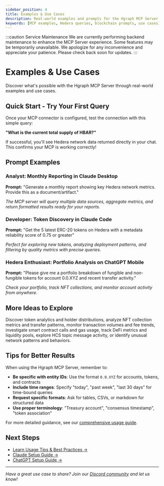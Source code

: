 ```yaml
---
sidebar_position: 4
title: Examples & Use Cases
description: Real-world examples and prompts for the Hgraph MCP Server
keywords: [MCP examples, Hedera queries, blockchain prompts, use cases]
---
```


:::caution Service Maintenance
We are currently performing backend maintenance to enhance the MCP Server experience. Some features may be temporarily unavailable. We apologize for any inconvenience and appreciate your patience. Please check back soon for updates.
:::

# Examples & Use Cases

Discover what's possible with the Hgraph MCP Server through real-world examples and use cases.

## Quick Start - Try Your First Query

Once your MCP connector is configured, test the connection with this simple query:

**"What is the current total supply of HBAR?"**

If successful, you'll see Hedera network data returned directly in your chat. This confirms your MCP is working correctly!

## Prompt Examples

### Analyst: Monthly Reporting in Claude Desktop

**Prompt:** "Generate a monthly report showing key Hedera network metrics. Provide this as a document/artifact."

*The MCP server will query multiple data sources, aggregate metrics, and return formatted results ready for your reports.*

### Developer: Token Discovery in Claude Code

**Prompt:** "Get the 5 latest ERC-20 tokens on Hedera with a metadata reliability score of 0.75 or greater"

*Perfect for exploring new tokens, analyzing deployment patterns, and filtering by quality metrics with precise queries.*

### Hedera Enthusiast: Portfolio Analysis on ChatGPT Mobile

**Prompt:** "Please give me a portfolio breakdown of fungible and non-fungible tokens for account 0.0.XYZ and recent transfer activity."

*Check your portfolio, track NFT collections, and monitor account activity from anywhere.*

## More Ideas to Explore

Discover token analytics and holder distributions, analyze NFT collection metrics and transfer patterns, monitor transaction volumes and fee trends, investigate smart contract calls and gas usage, track DeFi metrics and liquidity pools, explore HCS topic message activity, or identify unusual network patterns and behaviors.

## Tips for Better Results

When using the Hgraph MCP Server, remember to:

- **Be specific with entity IDs**: Use the format `0.0.XYZ` for accounts, tokens, and contracts
- **Include time ranges**: Specify "today", "past week", "last 30 days" for time-bound queries
- **Request specific formats**: Ask for tables, CSVs, or markdown for structured data
- **Use proper terminology**: "Treasury account", "consensus timestamp", "token association"

For more detailed guidance, see our [comprehensive usage guide](/mcp-server/usage-guide).

## Next Steps

- [Learn Usage Tips & Best Practices →](/mcp-server/usage-guide)
- [Claude Setup Guide →](/mcp-server/setup-claude)
- [ChatGPT Setup Guide →](/mcp-server/setup-chatgpt)

---

*Have a great use case to share? Join our [Discord community](https://discord.gg/dwxpRHHVWX) and let us know!*